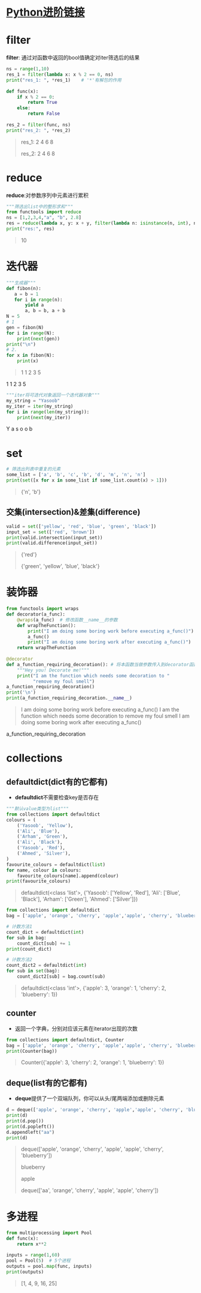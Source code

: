 #  [Python进阶链接](https://tairraos.github.io/IntermediatePython/)  
	
# filter
**filter**: 通过对函数中返回的bool值确定对iter筛选后的结果
```python
ns = range(1,10)  
res_1 = filter(lambda x: x % 2 == 0, ns)  
print("res_1: ", *res_1)    # '*'有解包的作用
  
def func(x):  
    if x % 2 == 0:  
        return True  
    else:  
        return False  
  
res_2 = filter(func, ns)  
print("res_2: ", *res_2)

```

> res_1:  2 4 6 8 
> 
> res_2:  2 4 6 8 

# reduce
**reduce**:对参数序列中元素进行累积
```python
"""筛选出list中的整形求和"""
from functools import reduce
ns = [1,2,3,4,"a", "b", 2.8]
res = reduce(lambda x, y: x + y, filter(lambda n: isinstance(n, int), ns))
print("res:", res)

```
> 10

# 迭代器
```python
"""生成器"""  
def fibon(n):  
   a = b = 1  
   for i in range(n):  
       yield a  
       a, b = b, a + b  
N = 5  
# 1  
gen = fibon(N)  
for i in range(N):  
    print(next(gen))  
print("\n")
# 2.  
for x in fibon(N):  
    print(x)  
```

>1
1
2
3
5

>
1
1
2
3
5

```python
"""iter将可迭代对象返回一个迭代器对象"""  
my_string = "Yasoob"  
my_iter = iter(my_string)  
for i in range(len(my_string)):  
    print(next(my_iter))
```
>
Y
a
s
o
o
b


# set
```python
# 筛选出列表中重复的元素
some_list = ['a', 'b', 'c', 'b', 'd', 'm', 'n', 'n']  
print(set([x for x in some_list if some_list.count(x) > 1]))
```
> {'n', 'b'}

## 交集(intersection)&差集(difference)
```python
valid = set(['yellow', 'red', 'blue', 'green', 'black'])  
input_set = set(['red', 'brown'])  
print(valid.intersection(input_set))
print(valid.difference(input_set))
```

> {'red'}
> 
> {'green', 'yellow', 'blue', 'black'}

# 装饰器
```python
from functools import wraps  
def decorator(a_func):  
    @wraps(a_func)  # 修改函数__name__的参数  
    def wrapTheFunction():  
        print("I am doing some boring work before executing a_func()")  
        a_func()  
        print("I am doing some boring work after executing a_func()")  
    return wrapTheFunction  
  
@decorator  
def a_function_requiring_decoration(): # 将本函数当做参数传入到decorator函数中并实现decorator的功能  
    """Hey you! Decorate me!"""  
    print("I am the function which needs some decoration to "  
          "remove my foul smell")  
a_function_requiring_decoration()  
print('\n')  
print(a_function_requiring_decoration.__name__)
```

>I am doing some boring work before executing a_func()
I am the function which needs some decoration to remove my foul smell
I am doing some boring work after executing a_func()

>
a_function_requiring_decoration


# collections

## defaultdict(dict有的它都有)
* **defaultdict**不需要检查key是否存在
```python
"""默认value类型为list"""
from collections import defaultdict 
colours = (  
    ('Yasoob', 'Yellow'),  
    ('Ali', 'Blue'),  
    ('Arham', 'Green'),  
    ('Ali', 'Black'),  
    ('Yasoob', 'Red'),  
    ('Ahmed', 'Silver'),  
)  
favourite_colours = defaultdict(list)  
for name, colour in colours:  
    favourite_colours[name].append(colour)  
print(favourite_colours)
```
> defaultdict(<class 'list'>, {'Yasoob': ['Yellow', 'Red'], 'Ali': ['Blue', 'Black'], 'Arham': ['Green'], 'Ahmed': ['Silver']})

```python
from collections import defaultdict
bag = ['apple', 'orange', 'cherry', 'apple','apple', 'cherry', 'blueberry']

# 计数方法1
count_dict = defaultdict(int)
for sub in bag:
	count_dict[sub] += 1
print(count_dict)

# 计数方法2
count_dict2 = defaultdict(int)
for sub in set(bag):
	count_dict2[sub] = bag.count(sub)
```
> defaultdict(<class 'int'>, {'apple': 3, 'orange': 1, 'cherry': 2, 'blueberry': 1})

## counter
* 返回一个字典，分别对应该元素在iterator出现的次数
```python
from collections import defaultdict, Counter  
bag = ['apple', 'orange', 'cherry', 'apple','apple', 'cherry', 'blueberry'] 
print(Counter(bag))
```

> Counter({'apple': 3, 'cherry': 2, 'orange': 1, 'blueberry': 1})

## deque(list有的它都有)
* **deque**提供了一个双端队列，你可以从头/尾两端添加或删除元素
```python
d = deque(['apple', 'orange', 'cherry', 'apple','apple', 'cherry', 'blueberry'], maxlen=None)  
print(d)  
print(d.pop())  
print(d.popleft())  
d.appendleft("aa")  
print(d)
```

> deque(['apple', 'orange', 'cherry', 'apple', 'apple', 'cherry', 'blueberry'])
>
> blueberry
> 
> apple
> 
> deque(['aa', 'orange', 'cherry', 'apple', 'apple', 'cherry'])



# 多进程
```python
from multiprocessing import Pool
def func(x):
	return x**2

inputs = range(1,60)
pool = Pool(5)  # 5个进程
outputs = pool.map(func, inputs)
print(outputs)
```

> [1, 4, 9, 16, 25]

